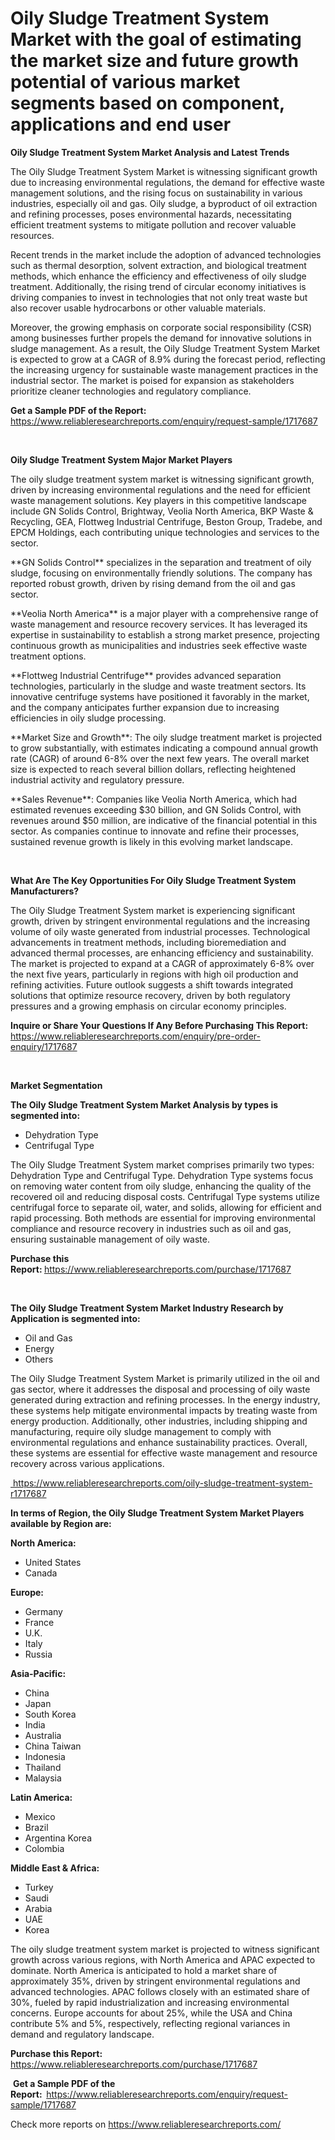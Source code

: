 <p><h1>Oily Sludge Treatment System Market with the goal of estimating the market size and future growth potential of various market segments based on component, applications and end user</h1></p><p><strong>Oily Sludge Treatment System Market Analysis and Latest Trends</strong></p>
<p><p>The Oily Sludge Treatment System Market is witnessing significant growth due to increasing environmental regulations, the demand for effective waste management solutions, and the rising focus on sustainability in various industries, especially oil and gas. Oily sludge, a byproduct of oil extraction and refining processes, poses environmental hazards, necessitating efficient treatment systems to mitigate pollution and recover valuable resources. </p><p>Recent trends in the market include the adoption of advanced technologies such as thermal desorption, solvent extraction, and biological treatment methods, which enhance the efficiency and effectiveness of oily sludge treatment. Additionally, the rising trend of circular economy initiatives is driving companies to invest in technologies that not only treat waste but also recover usable hydrocarbons or other valuable materials.</p><p>Moreover, the growing emphasis on corporate social responsibility (CSR) among businesses further propels the demand for innovative solutions in sludge management. As a result, the Oily Sludge Treatment System Market is expected to grow at a CAGR of 8.9% during the forecast period, reflecting the increasing urgency for sustainable waste management practices in the industrial sector. The market is poised for expansion as stakeholders prioritize cleaner technologies and regulatory compliance.</p></p>
<p><strong>Get a Sample PDF of the Report:&nbsp;</strong> <a href="https://www.reliableresearchreports.com/enquiry/request-sample/1717687?utm_campaign=2146&utm_medium=2&utm_source=Github&utm_content=ia&utm_term=18022025&utm_id=oily-sludge-treatment-system">https://www.reliableresearchreports.com/enquiry/request-sample/1717687</a></p>
<p>&nbsp;</p>
<p><strong>Oily Sludge Treatment System Major Market Players</strong></p>
<p><p>The oily sludge treatment system market is witnessing significant growth, driven by increasing environmental regulations and the need for efficient waste management solutions. Key players in this competitive landscape include GN Solids Control, Brightway, Veolia North America, BKP Waste & Recycling, GEA, Flottweg Industrial Centrifuge, Beston Group, Tradebe, and EPCM Holdings, each contributing unique technologies and services to the sector.</p><p>**GN Solids Control** specializes in the separation and treatment of oily sludge, focusing on environmentally friendly solutions. The company has reported robust growth, driven by rising demand from the oil and gas sector.</p><p>**Veolia North America** is a major player with a comprehensive range of waste management and resource recovery services. It has leveraged its expertise in sustainability to establish a strong market presence, projecting continuous growth as municipalities and industries seek effective waste treatment options.</p><p>**Flottweg Industrial Centrifuge** provides advanced separation technologies, particularly in the sludge and waste treatment sectors. Its innovative centrifuge systems have positioned it favorably in the market, and the company anticipates further expansion due to increasing efficiencies in oily sludge processing.</p><p>**Market Size and Growth**: The oily sludge treatment market is projected to grow substantially, with estimates indicating a compound annual growth rate (CAGR) of around 6-8% over the next few years. The overall market size is expected to reach several billion dollars, reflecting heightened industrial activity and regulatory pressure.</p><p>**Sales Revenue**: Companies like Veolia North America, which had estimated revenues exceeding $30 billion, and GN Solids Control, with revenues around $50 million, are indicative of the financial potential in this sector. As companies continue to innovate and refine their processes, sustained revenue growth is likely in this evolving market landscape.</p></p>
<p>&nbsp;</p>
<p><strong>What Are The Key Opportunities For Oily Sludge Treatment System Manufacturers?</strong></p>
<p><p>The Oily Sludge Treatment System market is experiencing significant growth, driven by stringent environmental regulations and the increasing volume of oily waste generated from industrial processes. Technological advancements in treatment methods, including bioremediation and advanced thermal processes, are enhancing efficiency and sustainability. The market is projected to expand at a CAGR of approximately 6-8% over the next five years, particularly in regions with high oil production and refining activities. Future outlook suggests a shift towards integrated solutions that optimize resource recovery, driven by both regulatory pressures and a growing emphasis on circular economy principles.</p></p>
<p><strong>Inquire or Share Your Questions If Any Before Purchasing This Report:</strong> <a href="https://www.reliableresearchreports.com/enquiry/pre-order-enquiry/1717687?utm_campaign=2146&utm_medium=2&utm_source=Github&utm_content=ia&utm_term=18022025&utm_id=oily-sludge-treatment-system">https://www.reliableresearchreports.com/enquiry/pre-order-enquiry/1717687</a></p>
<p>&nbsp;</p>
<p><strong>Market Segmentation</strong></p>
<p><strong>The Oily Sludge Treatment System Market Analysis by types is segmented into:</strong></p>
<p><ul><li>Dehydration Type</li><li>Centrifugal Type</li></ul></p>
<p><p>The Oily Sludge Treatment System market comprises primarily two types: Dehydration Type and Centrifugal Type. Dehydration Type systems focus on removing water content from oily sludge, enhancing the quality of the recovered oil and reducing disposal costs. Centrifugal Type systems utilize centrifugal force to separate oil, water, and solids, allowing for efficient and rapid processing. Both methods are essential for improving environmental compliance and resource recovery in industries such as oil and gas, ensuring sustainable management of oily waste.</p></p>
<p><strong>Purchase this Report:&nbsp;</strong><a href="https://www.reliableresearchreports.com/purchase/1717687?utm_campaign=2146&utm_medium=2&utm_source=Github&utm_content=ia&utm_term=18022025&utm_id=oily-sludge-treatment-system">https://www.reliableresearchreports.com/purchase/1717687</a></p>
<p>&nbsp;</p>
<p><strong>The Oily Sludge Treatment System Market Industry Research by Application is segmented into:</strong></p>
<p><ul><li>Oil and Gas</li><li>Energy</li><li>Others</li></ul></p>
<p><p>The Oily Sludge Treatment System Market is primarily utilized in the oil and gas sector, where it addresses the disposal and processing of oily waste generated during extraction and refining processes. In the energy industry, these systems help mitigate environmental impacts by treating waste from energy production. Additionally, other industries, including shipping and manufacturing, require oily sludge management to comply with environmental regulations and enhance sustainability practices. Overall, these systems are essential for effective waste management and resource recovery across various applications.</p></p>
<p><a href="https://www.reliableresearchreports.com/oily-sludge-treatment-system-r1717687?utm_campaign=2146&utm_medium=2&utm_source=Github&utm_content=ia&utm_term=18022025&utm_id=oily-sludge-treatment-system">&nbsp;https://www.reliableresearchreports.com/oily-sludge-treatment-system-r1717687</a></p>
<p><strong>In terms of Region, the Oily Sludge Treatment System Market Players available by Region are:</strong></p>
<p>
    <p> <strong> North America: </strong>
        <ul>
            <li>United States</li>
            <li>Canada</li>
        </ul>
        </p> 
    <p> <strong> Europe: </strong>
        <ul>
            <li>Germany</li>
            <li>France</li>
            <li>U.K.</li>
            <li>Italy</li>
            <li>Russia</li>
        </ul>
        </p> 
    <p> <strong> Asia-Pacific: </strong>
        <ul>
            <li>China</li>
            <li>Japan</li>
            <li>South Korea</li>
            <li>India</li>
            <li>Australia</li>
            <li>China Taiwan</li>
            <li>Indonesia</li>
            <li>Thailand</li>
            <li>Malaysia</li>
        </ul>
        </p> 
    <p> <strong> Latin America: </strong>
        <ul>
            <li>Mexico</li>
            <li>Brazil</li>
            <li>Argentina Korea</li>
            <li>Colombia</li>
        </ul>
        </p> 
    <p> <strong> Middle East & Africa: </strong>
        <ul>
            <li>Turkey</li>
            <li>Saudi</li>
            <li>Arabia</li>
            <li>UAE</li>
            <li>Korea</li>
        </ul>
    </p>
    </p>
<p><p>The oily sludge treatment system market is projected to witness significant growth across various regions, with North America and APAC expected to dominate. North America is anticipated to hold a market share of approximately 35%, driven by stringent environmental regulations and advanced technologies. APAC follows closely with an estimated share of 30%, fueled by rapid industrialization and increasing environmental concerns. Europe accounts for about 25%, while the USA and China contribute 5% and 5%, respectively, reflecting regional variances in demand and regulatory landscape.</p></p>
<p><strong>Purchase this Report: </strong><a href="https://www.reliableresearchreports.com/purchase/1717687?utm_campaign=2146&utm_medium=2&utm_source=Github&utm_content=ia&utm_term=18022025&utm_id=oily-sludge-treatment-system">https://www.reliableresearchreports.com/purchase/1717687</a></p>
<p>&nbsp;<strong>Get a Sample PDF of the Report:&nbsp;&nbsp;</strong><a href="https://www.reliableresearchreports.com/enquiry/request-sample/1717687?utm_campaign=2146&utm_medium=2&utm_source=Github&utm_content=ia&utm_term=18022025&utm_id=oily-sludge-treatment-system">https://www.reliableresearchreports.com/enquiry/request-sample/1717687</a></p>
<p><strong></strong></p>
<p>Check more reports on <a href="https://www.reliableresearchreports.com/?utm_campaign=2146&utm_medium=2&utm_source=Github&utm_content=ia&utm_term=18022025&utm_id=oily-sludge-treatment-system">https://www.reliableresearchreports.com/</a></p>